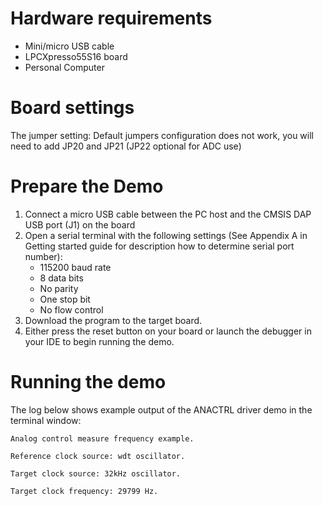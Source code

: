 Hardware requirements
=====================
- Mini/micro USB cable
- LPCXpresso55S16 board
- Personal Computer

Board settings
============
The jumper setting:
    Default jumpers configuration does not work,  you will need to add JP20 and JP21 (JP22 optional for ADC use)

Prepare the Demo
===============
1.  Connect a micro USB cable between the PC host and the CMSIS DAP USB port (J1) on the board
2.  Open a serial terminal with the following settings (See Appendix A in Getting started guide for description how to determine serial port number):
    - 115200 baud rate
    - 8 data bits
    - No parity
    - One stop bit
    - No flow control
3.  Download the program to the target board.
4.  Either press the reset button on your board or launch the debugger in your IDE to begin running the demo.

Running the demo
================
The log below shows example output of the ANACTRL driver demo in the terminal window:
~~~~~~~~~~~~~~~~~~~~~~~~~~~~~~~~~~~
Analog control measure frequency example.

Reference clock source: wdt oscillator.

Target clock source: 32kHz oscillator.

Target clock frequency: 29799 Hz.
~~~~~~~~~~~~~~~~~~~~~~~~~~~~~~~~~~~
